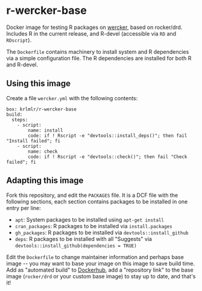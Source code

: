 # r-wercker-base

Docker image for testing R packages on [wercker](http://wercker.com/), based on rocker/drd.
Includes R in the current release, and R-devel (accessible via `RD` and `RDscript`).

The `Dockerfile` contains machinery to install system and R dependencies via a simple configuration file.  The R dependencies are installed for both R and R-devel.


## Using this image

Create a file `wercker.yml` with the following contents:

```
box: krlmlr/r-wercker-base
build:
  steps:
    - script:
        name: install
        code: if ! Rscript -e "devtools::install_deps()"; then fail "Install failed"; fi
    - script:
        name: check
        code: if ! Rscript -e "devtools::check()"; then fail "Check failed"; fi
```


## Adapting this image

Fork this repository, and edit the `PACKAGES` file.  It is a DCF file with the following sections, each section contains packages to be installed in one entry per line:

- `apt`: System packages to be installed using `apt-get install`
- `cran_packages`: R packages to be installed via `install.packages`
- `gh_packages`: R packages to be installed via `devtools::install_github`
- `deps`: R packages to be installed with all "Suggests" via `devtools::install_github(dependencies = TRUE)`

Edit the `Dockerfile` to change maintainer information and perhaps base image -- you may want to base your image on this image to save build time.  Add as "automated build" to [Dockerhub](https://hub.docker.com/), add a "repository link" to the base image (`rocker/drd` or your custom base image) to stay up to date, and that's it!
